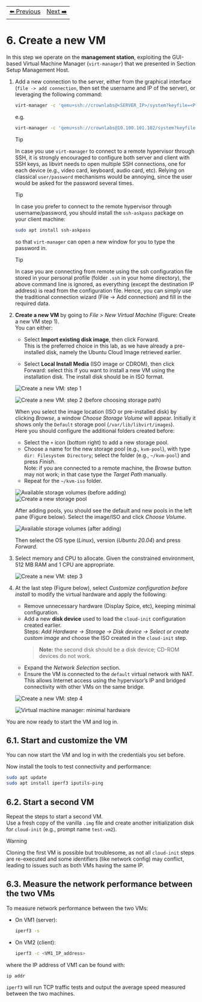 <table style="width:100%">
  <tr>
    <td align="left"><a href="../1.5/README.md">⬅️ Previous</a></td>
    <td align="right"><a href="../1.7/README.md">Next ➡️</a></td>
  </tr>
</table>

# 6. Create a new VM

In this step we operate on the **management station**, exploiting the GUI-based Virtual Machine Manager (`virt-manager`) that we presented in Section Setup Management Host.

1. Add a new connection to the server, either from the graphical interface (`file -> add connection`, then set the username and IP of the server), or leveraging the following command:

   ```bash
   virt-manager -c 'qemu+ssh://crownlabs@<SERVER_IP>/system?keyfile=<PRIVATE_KEY>'
   ```
   e.g.
   ```bash
   virt-manager -c 'qemu+ssh://crownlabs@10.100.101.102/system?keyfile=/home/netlab/.ssh/id_rsa'
   ```


    > [!TIP]
    > In case you use `virt-manager` to connect to a remote hypervisor through SSH, it is strongly encouraged to configure both server and client with SSH keys, as libvirt needs to open multiple SSH connections, one for each device (e.g., video card, keyboard, audio card, etc). Relying on classical `user/password` mechanisms would be annoying, since the user would be asked for the password several times.

    > [!TIP]
    > In case you prefer to connect to the remote hypervisor through username/password, you should install the `ssh-askpass` package on your client machine:
    > ```bash
    > sudo apt install ssh-askpass
    > ```
    > so that `virt-manager` can open a new window for you to type the password in.


    > [!TIP] 
    > In case you are connecting from remote using the ssh configuration file stored in your personal profile (folder `.ssh` in your home directory), the above command line is ignored, as everything (except the destination IP address) is read from the configuration file. Hence, you can simply use the traditional connection wizard (File → Add connection) and fill in the required data.

2. **Create a new VM** by going to *File > New Virtual Machine* (Figure: Create a new VM step 1).  
   You can either:

   - Select **Import existing disk image**, then click Forward.  
     This is the preferred choice in this lab, as we have already a pre-installed disk, namely the Ubuntu Cloud Image retrieved earlier.

   - Select **Local Install Media** (ISO image or CDROM), then click Forward: select this if you want to install a new VM using the installation disk. The install disk should be in ISO format.

   ![Create a new VM: step 1](images/libvirt-create-vm-1.png)

   ![Create a new VM: step 2 (before choosing storage path)](images/libvirt-create-vm-2a.png)

   When you select the image location (ISO or pre-installed disk) by clicking *Browse*, a window *Choose Storage Volume* will appear. Initially it shows only the `Default` storage pool (`/var/lib/libvirt/images`).  
   Here you should configure the additional folders created before:

   - Select the `+` icon (bottom right) to add a new storage pool.
   - Choose a name for the new storage pool (e.g., `kvm-pool`), with type `dir: Filesystem Directory`; select the folder (e.g., `~/kvm-pool`) and press *Finish*.  
     Note: if you are connected to a remote machine, the *Browse* button may not work; in that case type the *Target Path* manually.
   - Repeat for the `~/kvm-iso` folder.

   ![Available storage volumes (before adding)](images/libvirt-create-vm-storage-volume-1.png)
   ![Create a new storage pool](images/libvirt-create-pool.png)

   After adding pools, you should see the default and new pools in the left pane (Figure below). Select the image/ISO and click *Choose Volume*.

   ![Available storage volumes (after adding)](images/libvirt-create-vm-storage-volume-2.png)

   Then select the OS type (*Linux*), version (*Ubuntu 20.04*) and press *Forward*.

3. Select memory and CPU to allocate. Given the constrained environment, 512 MB RAM and 1 CPU are appropriate.

   ![Create a new VM: step 3](images/libvirt-create-vm-3.png)

4. At the last step (Figure below), select *Customize configuration before install* to modify the virtual hardware and apply the following:

   - Remove unnecessary hardware (Display Spice, etc), keeping minimal configuration.
   - Add a new **disk device** used to load the `cloud-init` configuration created earlier.  
     Steps: *Add Hardware → Storage → Disk device → Select or create custom image* and choose the ISO created in the `cloud-init` step.  
     > **Note:** the second disk should be a disk device; CD-ROM devices do not work.
   - Expand the *Network Selection* section.
   - Ensure the VM is connected to the `default` virtual network with NAT. This allows Internet access using the hypervisor’s IP and bridged connectivity with other VMs on the same bridge.

   ![Create a new VM: step 4](images/libvirt-create-vm-4.png)

   ![Virtual machine manager: minimal hardware](images/libvirt-customhw.png)

You are now ready to start the VM and log in.

## 6.1. Start and customize the VM

You can now start the VM and log in with the credentials you set before.

Now install the tools to test connectivity and performance:

```bash
sudo apt update
sudo apt install iperf3 iputils-ping
```

## 6.2. Start a second VM

Repeat the steps to start a second VM.  
Use a fresh copy of the vanilla `.img` file and create another initialization disk for `cloud-init` (e.g., prompt name `test-vm2`).

> [!WARNING]
> Cloning the first VM is possible but troublesome, as not all `cloud-init` steps are re-executed and some identifiers (like network config) may conflict, leading to issues such as both VMs having the same IP.

## 6.3. Measure the network performance between the two VMs

To measure network performance between the two VMs:

- On VM1 (server):

  ```bash
  iperf3 -s
  ```

- On VM2 (client):

  ```bash
  iperf3 -c <VM1_IP_address>
  ```

where the IP address of VM1 can be found with:

```bash
ip addr
```

`iperf3` will run TCP traffic tests and output the average speed measured between the two machines.
